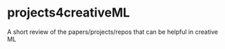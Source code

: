 # projects4creativeML
A short review of the papers/projects/repos that can be helpful in creative ML
